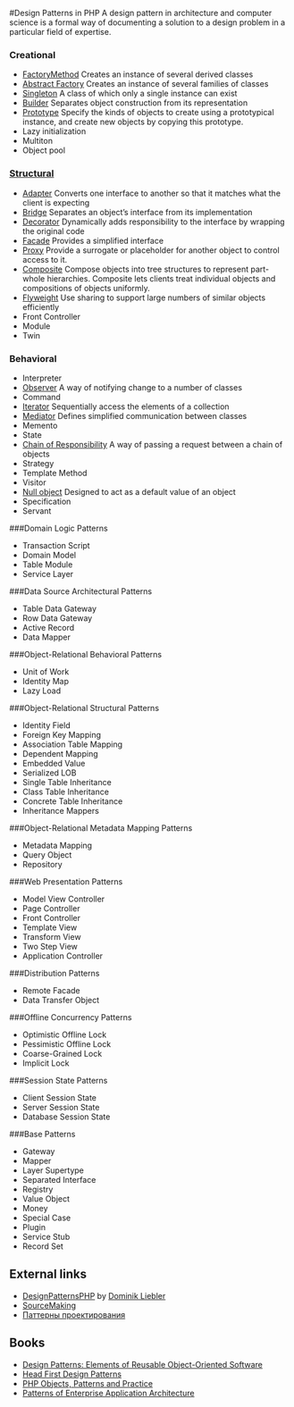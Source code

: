 #Design Patterns in PHP
A design pattern in architecture and computer science is a formal way of documenting a solution to a design problem in
a particular field of expertise.

### Creational
* [FactoryMethod](creational/factoryMethod) Creates an instance of several derived classes
* [Abstract Factory](creational/abstractFactory) Creates an instance of several families of classes
* [Singleton](creational/singleton) A class of which only a single instance can exist
* [Builder](creational/builder) Separates object construction from its representation
* [Prototype](creational/prototype) Specify the kinds of objects to create using a prototypical instance, and create new objects by copying this prototype.
* Lazy initialization
* Multiton
* Object pool

### [Structural](structural)
* [Adapter](structural/adapter) Converts one interface to another so that it matches what the client is expecting
* [Bridge](structural/bridge) Separates an object’s interface from its implementation
* [Decorator](structural/decorator) Dynamically adds responsibility to the interface by wrapping the original code
* [Facade](structural/facade) Provides a simplified interface
* [Proxy](structural/proxy) Provide a surrogate or placeholder for another object to control access to it.
* [Composite](structural/composite) Compose objects into tree structures to represent part-whole hierarchies.
Composite lets clients treat individual objects and compositions of objects uniformly.
* [Flyweight](structural/flyweight) Use sharing to support large numbers of similar objects efficiently
* Front Controller
* Module
* Twin

### Behavioral
* Interpreter
* [Observer](behavioral/observer) A way of notifying change to a number of classes
* Command
* [Iterator](behavioral/iterator) Sequentially access the elements of a collection
* [Mediator](behavioral/mediator) Defines simplified communication between classes
* Memento
* State
* [Chain of Responsibility](behavioral/chainOfResponsibility) A way of passing a request between a chain of objects
* Strategy
* Template Method
* Visitor
* [Null object](behavioral/nullObject) Designed to act as a default value of an object
* Specification
* Servant

###Domain Logic Patterns
* Transaction Script
* Domain Model
* Table Module
* Service Layer

###Data Source Architectural Patterns
* Table Data Gateway
* Row Data Gateway
* Active Record
* Data Mapper

###Object-Relational Behavioral Patterns
* Unit of Work
* Identity Map
* Lazy Load

###Object-Relational Structural Patterns
* Identity Field
* Foreign Key Mapping
* Association Table Mapping
* Dependent Mapping
* Embedded Value
* Serialized LOB
* Single Table Inheritance
* Class Table Inheritance
* Concrete Table Inheritance
* Inheritance Mappers

###Object-Relational Metadata Mapping Patterns
* Metadata Mapping
* Query Object
* Repository

###Web Presentation Patterns
* Model View Controller
* Page Controller
* Front Controller
* Template View
* Transform View
* Two Step View
* Application Controller

###Distribution Patterns
* Remote Facade
* Data Transfer Object

###Offline Concurrency Patterns
* Optimistic Offline Lock
* Pessimistic Offline Lock
* Coarse-Grained Lock
* Implicit Lock

###Session State Patterns
* Client Session State
* Server Session State
* Database Session State

###Base Patterns
* Gateway
* Mapper
* Layer Supertype
* Separated Interface
* Registry
* Value Object
* Money
* Special Case
* Plugin
* Service Stub
* Record Set

## External links
* [DesignPatternsPHP](https://github.com/domnikl/DesignPatternsPHP#designpatternsphp) by [Dominik Liebler](https://github.com/domnikl)
* [SourceMaking](http://sourcemaking.com/design_patterns)
* [Паттерны проектирования](http://habrahabr.ru/post/84706/)

## Books
* [Design Patterns: Elements of Reusable Object-Oriented Software](http://amzn.com/0201633612)
* [Head First Design Patterns](http://amzn.com/0596007124)
* [PHP Objects, Patterns and Practice](http://amzn.com/143022925X)
* [Patterns of Enterprise Application Architecture](http://amzn.com/0321127420)